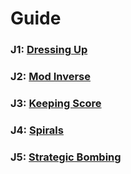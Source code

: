 # Guide

### J1: [Dressing Up](J1.py)

### J2: [Mod Inverse](J2.py)

### J3: [Keeping Score](J3.py)

### J4: [Spirals](J4.py)

### J5: [Strategic Bombing](J5.py)
